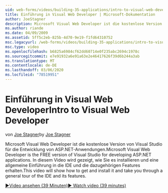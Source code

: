 ```yaml
---
uid: web-forms/videos/building-35-applications/intro-to-visual-web-developer
title: Einführung in Visual Web Developer | Microsoft-Dokumentation
author: JoeStagner
description: Microsoft Visual Web Developer ist die kostenlose Version von Visual Studio für die Entwicklung von ASP.NET-Anwendungen. In diesem Video wird gezeigt, wie Sie die Anwendung erhalten und installieren...
ms.author: riande
ms.date: 04/09/2009
ms.assetid: 5ff5c2eb-825b-4d70-9e19-f1fd64310752
msc.legacyurl: /web-forms/videos/building-35-applications/intro-to-visual-web-developer
msc.type: video
ms.openlocfilehash: b6825a6984cf62dd60714e0f235abc2694c1978c
ms.sourcegitcommit: e7e91932a6e91a63e2e46417626f39d6b244a3ab
ms.translationtype: MT
ms.contentlocale: de-DE
ms.lasthandoff: 03/06/2020
ms.locfileid: "78519951"
---
```

# <a name="intro-to-visual-web-developer"></a><span data-ttu-id="7d02d-104">Einführung in Visual Web Developer</span><span class="sxs-lookup"><span data-stu-id="7d02d-104">Intro to Visual Web Developer</span></span>

<span data-ttu-id="7d02d-105">von [Joe Stagner](https://github.com/JoeStagner)</span><span class="sxs-lookup"><span data-stu-id="7d02d-105">by [Joe Stagner](https://github.com/JoeStagner)</span></span>

<span data-ttu-id="7d02d-106">Microsoft Visual Web Developer ist die kostenlose Version von Visual Studio für die Entwicklung von ASP.NET-Anwendungen.</span><span class="sxs-lookup"><span data-stu-id="7d02d-106">Microsoft Visual Web Developer is the FREE version of Visual Studio for developing ASP.NET applications.</span></span> <span data-ttu-id="7d02d-107">In diesem Video wird gezeigt, wie Sie es installieren und eine allgemeine Einführung in die IDE und die dazugehörigen Features erhalten.</span><span class="sxs-lookup"><span data-stu-id="7d02d-107">This video will show how to get and install it and take you through a general tour of the IDE and its features.</span></span>

[<span data-ttu-id="7d02d-108">&#9654;Video ansehen (39 Minuten)</span><span class="sxs-lookup"><span data-stu-id="7d02d-108">&#9654; Watch video (39 minutes)</span></span>](https://channel9.msdn.com/Blogs/ASP-NET-Site-Videos/intro-to-visual-web-developer)
